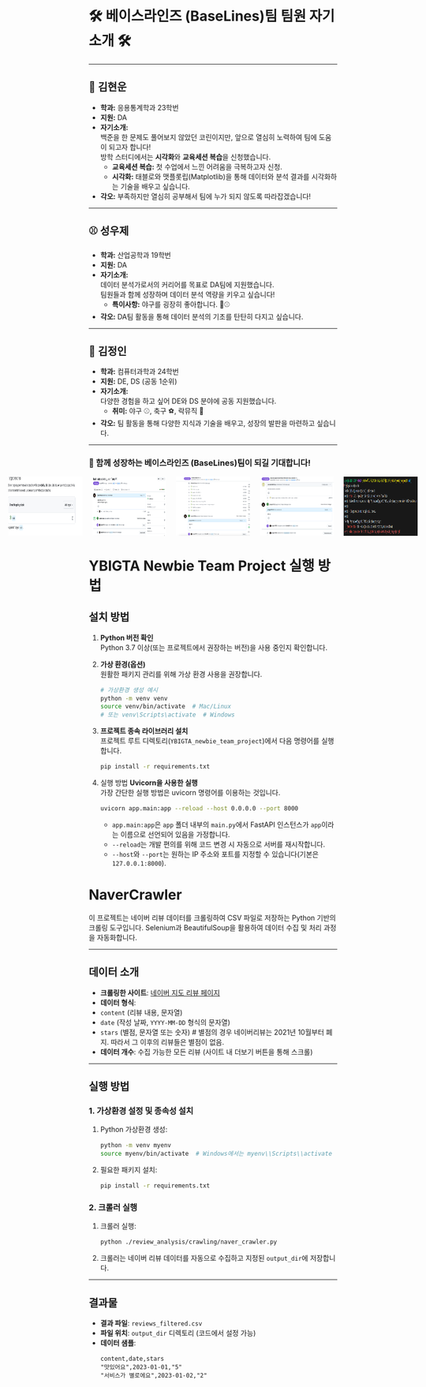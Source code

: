 # 🛠️ 베이스라인즈 (BaseLines)팀 팀원 자기소개 🛠️

---

## 🐍 김현운  
- **학과:** 응용통계학과 23학번  
- **지원:** DA  
- **자기소개:**  
  백준을 한 문제도 풀어보지 않았던 코린이지만, 앞으로 열심히 노력하여 팀에 도움이 되고자 합니다!  
  방학 스터디에서는 **시각화**와 **교육세션 복습**을 신청했습니다.  
  - **교육세션 복습:** 첫 수업에서 느낀 어려움을 극복하고자 신청.  
  - **시각화:** 태블로와 맷플롯립(Matplotlib)을 통해 데이터와 분석 결과를 시각화하는 기술을 배우고 싶습니다.  
- **각오:** 부족하지만 열심히 공부해서 팀에 누가 되지 않도록 따라잡겠습니다!

---

## ⚾ 성우제  
- **학과:** 산업공학과 19학번  
- **지원:** DA  
- **자기소개:**  
  데이터 분석가로서의 커리어를 목표로 DA팀에 지원했습니다.  
  팀원들과 함께 성장하며 데이터 분석 역량을 키우고 싶습니다!  
  - **특이사항:** 야구를 굉장히 좋아합니다. 🧢⚾  
- **각오:** DA팀 활동을 통해 데이터 분석의 기초를 탄탄히 다지고 싶습니다.

---

## 🎸 김정인  
- **학과:** 컴퓨터과학과 24학번  
- **지원:** DE, DS (공동 1순위)  
- **자기소개:**  
  다양한 경험을 하고 싶어 DE와 DS 분야에 공동 지원했습니다.  
  - **취미:** 야구 ⚾, 축구 ⚽, 락뮤직 🎵  
- **각오:** 팀 활동을 통해 다양한 지식과 기술을 배우고, 성장의 발판을 마련하고 싶습니다.

---

### 🙌 함께 성장하는 베이스라인즈 (BaseLines)팀이 되길 기대합니다!

<div style="display: flex; justify-content: center; align-items: center; gap: 20px;">
    <img src="github/branch_protection.png" height="120px" width="150px">
    <img src="github/merged_jungin7612.png" height="120px" width="150px">
    <img src="github/merged_SungWoojae.png" height="120px" width="150px">
    <img src="github/merged_yonseistatking.png" height="120px" width="150px">
    <img src="github/push_rejected.png" height="120px" width="150px">
</div>

# YBIGTA Newbie Team Project 실행 방법


## 설치 방법
1. **Python 버전 확인**  
   Python 3.7 이상(또는 프로젝트에서 권장하는 버전)을 사용 중인지 확인합니다.

2. **가상 환경(옵션)**  
   원활한 패키지 관리를 위해 가상 환경 사용을 권장합니다.
   ```bash
   # 가상환경 생성 예시
   python -m venv venv
   source venv/bin/activate  # Mac/Linux
   # 또는 venv\Scripts\activate  # Windows

3. **프로젝트 종속 라이브러리 설치**  
   프로젝트 루트 디렉토리(`YBIGTA_newbie_team_project`)에서 다음 명령어를 실행합니다.
   ```bash
   pip install -r requirements.txt
   ```
4. 실행 방법
   **Uvicorn을 사용한 실행**  
   가장 간단한 실행 방법은 uvicorn 명령어를 이용하는 것입니다.
   ```bash
   uvicorn app.main:app --reload --host 0.0.0.0 --port 8000
   ```
   - `app.main:app`은 `app` 폴더 내부의 `main.py`에서 FastAPI 인스턴스가 `app`이라는 이름으로 선언되어 있음을 가정합니다.
   - `--reload`는 개발 편의를 위해 코드 변경 시 자동으로 서버를 재시작합니다.
   - `--host`와 `--port`는 원하는 IP 주소와 포트를 지정할 수 있습니다(기본은 `127.0.0.1:8000`).



# NaverCrawler

이 프로젝트는 네이버 리뷰 데이터를 크롤링하여 CSV 파일로 저장하는 Python 기반의 크롤링 도구입니다. Selenium과 BeautifulSoup을 활용하여 데이터 수집 및 처리 과정을 자동화합니다.

---

## 데이터 소개
- **크롤링한 사이트**: [네이버 지도 리뷰 페이지](https://map.naver.com/p/entry/place/21306384?c=15.00,0,0,0,dh&placePath=/review)
- **데이터 형식**: 
- `content` (리뷰 내용, 문자열)
- `date` (작성 날짜, `YYYY-MM-DD` 형식의 문자열)
- `stars` (별점, 문자열 또는 숫자)  # 별점의 경우 네이버리뷰는 2021년 10월부터 폐지. 따라서 그 이후의 리뷰들은 별점이 없음.
- **데이터 개수**: 수집 가능한 모든 리뷰 (사이트 내 더보기 버튼을 통해 스크롤)

---

## 실행 방법

### 1. 가상환경 설정 및 종속성 설치
1. Python 가상환경 생성:
   ```bash
   python -m venv myenv
   source myenv/bin/activate  # Windows에서는 myenv\\Scripts\\activate
   ```
2. 필요한 패키지 설치:
   ```bash
   pip install -r requirements.txt
   ```

### 2. 크롤러 실행
1. 크롤러 실행:
   ```bash
   python ./review_analysis/crawling/naver_crawler.py
   ```
2. 크롤러는 네이버 리뷰 데이터를 자동으로 수집하고 지정된 `output_dir`에 저장합니다.

---

## 결과물
- **결과 파일**: `reviews_filtered.csv`
- **파일 위치**: `output_dir` 디렉토리 (코드에서 설정 가능)
- **데이터 샘플**:
   ```csv
   content,date,stars
   "맛있어요",2023-01-01,"5"
   "서비스가 별로에요",2023-01-02,"2"
   ```
